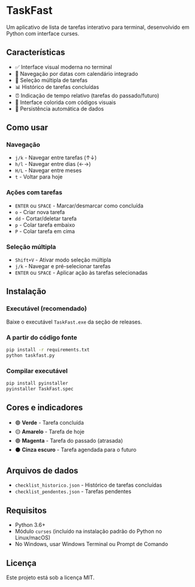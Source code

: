# TaskFast

Um aplicativo de lista de tarefas interativo para terminal, desenvolvido em Python com interface curses.

## Características

- ✅ Interface visual moderna no terminal
- 📅 Navegação por datas com calendário integrado
- 🎯 Seleção múltipla de tarefas
- 📊 Histórico de tarefas concluídas
- ⏰ Indicação de tempo relativo (tarefas do passado/futuro)
- 🎨 Interface colorida com códigos visuais
- 💾 Persistência automática de dados

## Como usar

### Navegação

- `j/k` - Navegar entre tarefas (↑↓)
- `h/l` - Navegar entre dias (←→)
- `H/L` - Navegar entre meses
- `t` - Voltar para hoje

### Ações com tarefas

- `ENTER` ou `SPACE` - Marcar/desmarcar como concluída
- `o` - Criar nova tarefa
- `dd` - Cortar/deletar tarefa
- `p` - Colar tarefa embaixo
- `P` - Colar tarefa em cima

### Seleção múltipla

- `Shift+V` - Ativar modo seleção múltipla
- `j/k` - Navegar e pré-selecionar tarefas
- `ENTER` ou `SPACE` - Aplicar ação às tarefas selecionadas

## Instalação

### Executável (recomendado)

Baixe o executável `TaskFast.exe` da seção de releases.

### A partir do código fonte

```bash
pip install -r requirements.txt
python taskfast.py
```

### Compilar executável

```bash
pip install pyinstaller
pyinstaller TaskFast.spec
```

## Cores e indicadores

- 🟢 **Verde** - Tarefa concluída
- 🟡 **Amarelo** - Tarefa de hoje
- 🟣 **Magenta** - Tarefa do passado (atrasada)
- ⚫ **Cinza escuro** - Tarefa agendada para o futuro

## Arquivos de dados

- `checklist_historico.json` - Histórico de tarefas concluídas
- `checklist_pendentes.json` - Tarefas pendentes

## Requisitos

- Python 3.6+
- Módulo `curses` (incluído na instalação padrão do Python no Linux/macOS)
- No Windows, usar Windows Terminal ou Prompt de Comando

## Licença

Este projeto está sob a licença MIT.
